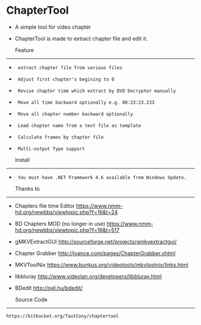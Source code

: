 # ChapterTool #

- A simple tool for video chapter
- ChapterTool is made to extract chapter file and edit it.

    Feature
--------------------
-      extract chapter file from various files
-      Adjust first chapter's begining to 0
-      Revise chapter time which extract by DVD Decrypter manually
-      Move all time backward optionally e.g. 00:23:23.233
-      Move all chapter number backward optionally
-      Load chapter name from a text file as template
-      Calculate frames by chapter file
-      Multi-output Type support

    Install
--------------------
-      You must have .NET Framework 4.6 available from Windows Update.

    Thanks to
--------------------
 - Chapters file time Editor
    https://www.nmm-hd.org/newbbs/viewtopic.php?f=16&t=24
 - BD Chapters MOD (no longer in use)
    https://www.nmm-hd.org/newbbs/viewtopic.php?f=16&t=517
 - gMKVExtractGUI
    http://sourceforge.net/projects/gmkvextractgui/
 - Chapter Grabber
    http://jvance.com/pages/ChapterGrabber.xhtml
 - MKVToolNix
    https://www.bunkus.org/videotools/mkvtoolnix/links.html
 - libbluray
    http://www.videolan.org/developers/libbluray.html
 - BDedit
    http://pel.hu/bdedit/

    Source Code
--------------------
    https://bitbucket.org/TautCony/chaptertool